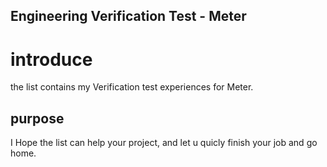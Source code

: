 Engineering Verification Test - Meter
---
# introduce
the list contains my Verification test experiences for Meter.

## purpose
I Hope the list can help your project, and let u quicly finish your job and go home. 
